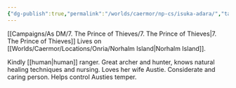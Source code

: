 ```yaml
---
{"dg-publish":true,"permalink":"/worlds/caermor/np-cs/isuka-adara/","tags":["Chaia"]}
---
```


[[Campaigns/As DM/7. The Prince of Thieves/7. The Prince of Thieves\|7. The Prince of Thieves]]
Lives on [[Worlds/Caermor/Locations/Onria/Norhalm Island\|Norhalm Island]].

Kindly [[human\|human]] ranger. Great archer and hunter, knows natural healing techniques and nursing. Loves her wife Austie. Considerate and caring person. Helps control Austies temper. 
